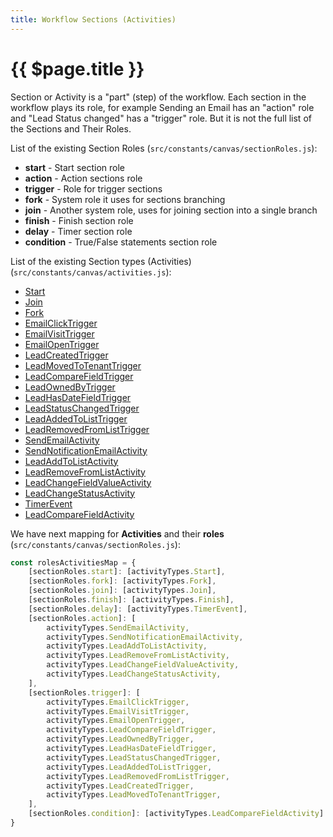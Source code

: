 ```yaml
---
title: Workflow Sections (Activities)
---
```


# {{ $page.title }}

Section or Activity is a "part" (step) of the workflow. Each section in the workflow plays its role, for example 
Sending an Email has an "action" role and "Lead Status changed" has a "trigger" role. But it is not the full list of 
the Sections and Their Roles.

List of the existing Section Roles (`src/constants/canvas/sectionRoles.js`):
- **start** - Start section role
- **action** - Action sections role 
- **trigger** - Role for trigger sections
- **fork** - System role it uses for sections branching
- **join** - Another system role, uses for joining section into a single branch
- **finish** - Finish section role
- **delay** - Timer section role
- **condition** - True/False statements section role

List of the existing Section types (Activities) (`src/constants/canvas/activities.js`):
- [Start](workflow/sections#Start)
- [Join](workflow/sections#Join)
- [Fork](workflow/sections#Fork)
- [EmailClickTrigger](workflow/sections#EmailClickTrigger)
- [EmailVisitTrigger](workflow/sections#EmailVisitTrigger)
- [EmailOpenTrigger](workflow/sections#EmailOpenTrigger)
- [LeadCreatedTrigger](workflow/sections#LeadCreatedTrigger)
- [LeadMovedToTenantTrigger](workflow/sections#LeadMovedToTenantTrigger)
- [LeadCompareFieldTrigger](workflow/sections#LeadCompareFieldTrigger)
- [LeadOwnedByTrigger](workflow/sections#LeadOwnedByTrigger)
- [LeadHasDateFieldTrigger](workflow/sections#LeadHasDateFieldTrigger)
- [LeadStatusChangedTrigger](workflow/sections#LeadStatusChangedTrigger)
- [LeadAddedToListTrigger](workflow/sections#LeadAddedToListTrigger)
- [LeadRemovedFromListTrigger](workflow/sections#LeadRemovedFromListTrigger)
- [SendEmailActivity](workflow/sections#SendEmailActivity)
- [SendNotificationEmailActivity](workflow/sections#SendNotificationEmailActivity)
- [LeadAddToListActivity](workflow/sections#LeadAddToListActivity)
- [LeadRemoveFromListActivity](workflow/sections#LeadRemoveFromListActivity)
- [LeadChangeFieldValueActivity](workflow/sections#LeadChangeFieldValueActivity)
- [LeadChangeStatusActivity](workflow/sections#LeadChangeStatusActivity)
- [TimerEvent](workflow/sections#TimerEvent)
- [LeadCompareFieldActivity](workflow/sections#LeadCompareFieldActivity)

We have next mapping for **Activities** and their **roles** (`src/constants/canvas/sectionRoles.js`):
```javascript
const rolesActivitiesMap = {
    [sectionRoles.start]: [activityTypes.Start],
    [sectionRoles.fork]: [activityTypes.Fork],
    [sectionRoles.join]: [activityTypes.Join],
    [sectionRoles.finish]: [activityTypes.Finish],
    [sectionRoles.delay]: [activityTypes.TimerEvent],
    [sectionRoles.action]: [
        activityTypes.SendEmailActivity,
        activityTypes.SendNotificationEmailActivity,
        activityTypes.LeadAddToListActivity,
        activityTypes.LeadRemoveFromListActivity,
        activityTypes.LeadChangeFieldValueActivity,
        activityTypes.LeadChangeStatusActivity,
    ],
    [sectionRoles.trigger]: [
        activityTypes.EmailClickTrigger,
        activityTypes.EmailVisitTrigger,
        activityTypes.EmailOpenTrigger,
        activityTypes.LeadCompareFieldTrigger,
        activityTypes.LeadOwnedByTrigger,
        activityTypes.LeadHasDateFieldTrigger,
        activityTypes.LeadStatusChangedTrigger,
        activityTypes.LeadAddedToListTrigger,
        activityTypes.LeadRemovedFromListTrigger,
        activityTypes.LeadCreatedTrigger,
        activityTypes.LeadMovedToTenantTrigger,
    ],
    [sectionRoles.condition]: [activityTypes.LeadCompareFieldActivity]
}
```


